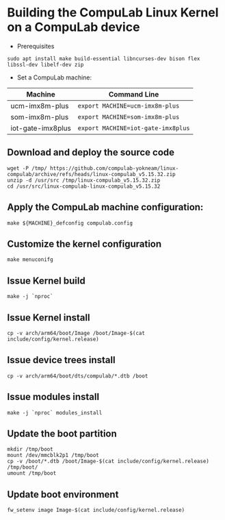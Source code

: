 # Building the CompuLab Linux Kernel on a CompuLab device

* Prerequisites
```
sudo apt install make build-essential libncurses-dev bison flex libssl-dev libelf-dev zip
```

* Set a CompuLab machine:

| Machine | Command Line |
|---|---|
|ucm-imx8m-plus|```export MACHINE=ucm-imx8m-plus```|
|som-imx8m-plus|```export MACHINE=som-imx8m-plus```|
|iot-gate-imx8plus|```export MACHINE=iot-gate-imx8plus```|

## Download and deploy the source code
```
wget -P /tmp/ https://github.com/compulab-yokneam/linux-compulab/archive/refs/heads/linux-compulab_v5.15.32.zip
unzip -d /usr/src /tmp/linux-compulab_v5.15.32.zip
cd /usr/src/linux-compulab-linux-compulab_v5.15.32
```

## Apply the CompuLab machine configuration:
```
make ${MACHINE}_defconfig compulab.config
```

## Customize the kernel configuration
```
make menuconifg
```

## Issue Kernel build
```
make -j `nproc`
```

## Issue Kernel install
```
cp -v arch/arm64/boot/Image /boot/Image-$(cat include/config/kernel.release)
```

## Issue device trees install
```
cp -v arch/arm64/boot/dts/compulab/*.dtb /boot
```

## Issue modules install
```
make -j `nproc` modules_install
```

## Update the boot partition
```
mkdir /tmp/boot
mount /dev/mmcblk2p1 /tmp/boot
cp -v /boot/*.dtb /boot/Image-$(cat include/config/kernel.release) /tmp/boot/
umount /tmp/boot
```

## Update boot environment
```
fw_setenv image Image-$(cat include/config/kernel.release)
```
